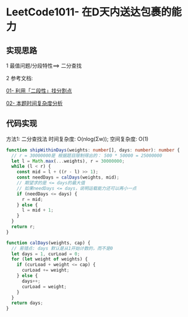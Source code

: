 # LeetCode1011- 在D天内送达包裹的能力

## 实现思路

1 最值问题/分段特性==> 二分查找

2 参考文档:

[01- 利用「二段性」找分割点](https://leetcode.cn/problems/capacity-to-ship-packages-within-d-days/solutions/744326/gong-shui-san-xie-li-yong-er-duan-xing-z-95zj/)

[02- 本题时间复杂度分析](https://leetcode.cn/problems/capacity-to-ship-packages-within-d-days/solutions/744182/chi-xiao-dou-mei-ri-yi-ti-python-jian-mi-o01o/)


## 代码实现

方法1: 二分查找法  时间复杂度: O(nlog(Σw));  空间复杂度: O(1) 

```ts
function shipWithinDays(weights: number[], days: number): number {
  // r = 30000000是 根据题目限制得出的： 500 * 50000 = 25000000
  let l = Math.max(...weights), r = 30000000;
  while (l < r) {
    const mid = l + ((r - l) >> 1);
    const needDays = calDays(weights, mid);
    // 期望求的是 <= days的最大值
    // 如果needDays <= days，说明运载能力还可以再小一点
    if (needDays <= days) {
      r = mid;
    } else {
      l = mid + 1;
    }
  }
  return r;
}

function calDays(weights, cap) {
  // 易错点: days 默认是从1开始计数的，而不是0
  let days = 1, curLoad = 0;
  for (let weight of weights) {
    if (curLoad + weight <= cap) {
      curLoad += weight;
    } else {
      days++;
      curLoad = weight;
    }
  }
  return days;
}
```
